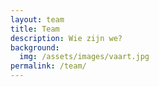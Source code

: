 ```yaml
---
layout: team
title: Team
description: Wie zijn we?
background:
  img: /assets/images/vaart.jpg
permalink: /team/
---
```

